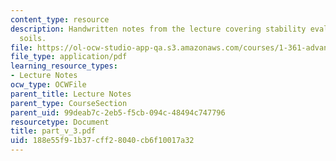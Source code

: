 ```yaml
---
content_type: resource
description: Handwritten notes from the lecture covering stability evaluation of cohesive
  soils.
file: https://ol-ocw-studio-app-qa.s3.amazonaws.com/courses/1-361-advanced-soil-mechanics-fall-2004/188e55f91b37cff28040cb6f10017a32_part_v_3.pdf
file_type: application/pdf
learning_resource_types:
- Lecture Notes
ocw_type: OCWFile
parent_title: Lecture Notes
parent_type: CourseSection
parent_uid: 99deab7c-2eb5-f5cb-094c-48494c747796
resourcetype: Document
title: part_v_3.pdf
uid: 188e55f9-1b37-cff2-8040-cb6f10017a32
---
```

